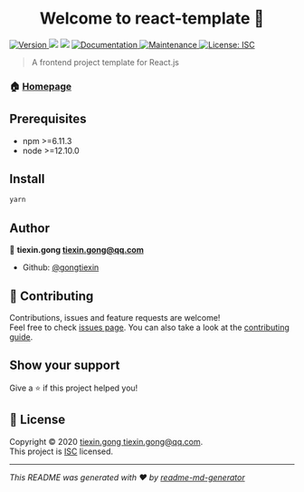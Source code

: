 <h1 align="center">Welcome to react-template 👋</h1>
<p>
  <a href="https://www.npmjs.com/package/react-template" target="_blank">
    <img alt="Version" src="https://img.shields.io/npm/v/react-template.svg">
  </a>
  <img src="https://img.shields.io/badge/npm-%3E%3D6.11.3-blue.svg" />
  <img src="https://img.shields.io/badge/node-%3E%3D12.10.0-blue.svg" />
  <a href="https://github.com/gongtiexin/react-template#readme" target="_blank">
    <img alt="Documentation" src="https://img.shields.io/badge/documentation-yes-brightgreen.svg" />
  </a>
  <a href="https://github.com/gongtiexin/react-template/graphs/commit-activity" target="_blank">
    <img alt="Maintenance" src="https://img.shields.io/badge/Maintained%3F-yes-green.svg" />
  </a>
  <a href="https://github.com/gongtiexin/react-template/blob/master/LICENSE" target="_blank">
    <img alt="License: ISC" src="https://img.shields.io/github/license/gongtiexin/react-template" />
  </a>
</p>

> A frontend project template for React.js

### 🏠 [Homepage](https://github.com/gongtiexin/react-template#readme)

## Prerequisites

- npm >=6.11.3
- node >=12.10.0

## Install

```sh
yarn
```

## Author

👤 **tiexin.gong <tiexin.gong@qq.com>**

- Github: [@gongtiexin](https://github.com/gongtiexin)

## 🤝 Contributing

Contributions, issues and feature requests are welcome!<br />Feel free to check [issues page](https://github.com/gongtiexin/react-template.git/issues). You can also take a look at the [contributing guide](https://github.com/gongtiexin/react-template/blob/master/CONTRIBUTING.md).

## Show your support

Give a ⭐️ if this project helped you!

## 📝 License

Copyright © 2020 [tiexin.gong <tiexin.gong@qq.com>](https://github.com/gongtiexin).<br />
This project is [ISC](https://github.com/gongtiexin/react-template/blob/master/LICENSE) licensed.

---

_This README was generated with ❤️ by [readme-md-generator](https://github.com/kefranabg/readme-md-generator)_
